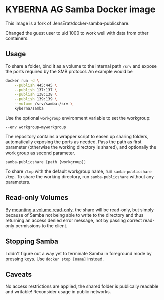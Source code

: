 # KYBERNA AG Samba Docker image

This image is a fork of JensErat/docker-samba-publicshare.

Changed the guest user to uid 1000 to work well with data from other containers.

## Usage

To share a folder, bind it as a volume to the internal path `/srv` and expose the ports required by the SMB protocol. An example would be

```bash
docker run -d \
	--publish 445:445 \
	--publish 137:137 \
	--publish 138:138 \
	--publish 139:139 \
	--volume /srv/samba:/srv \
	kyberna/samba
```

Use the optional `workgroup` environment variable to set the workgroup:

`--env workgroup=myworkgroup`

The repository contains a wrapper script to easen up sharing folders, automatically exposing the ports as needed. Pass the path as first parameter (otherwise the working directory is shared), and optionally the work group as second parameter.

	samba-publicshare [path [workgroup]]

To share `/tmp` with the default workgroup name, run `samba-publicshare /tmp`. To share the working directory, run `samba-publicshare` without any parameters.

## Read-only Volumes

By [mounting a volume read-only](https://docs.docker.com/userguide/dockervolumes/#mount-a-host-directory-as-a-data-volume), the share will be read-only, but simply because of Samba not being able to write to the directory and thus returning an access denied error message, not by passing correct read-only permissions to the client.

## Stopping Samba

I didn't figure out a way yet to terminate Samba in foreground mode by pressing keys. Use `docker stop [name]` instead.

## Caveats

No access restrictions are applied, the shared folder is publically readable and writable! Reconsider usage in public networks.
